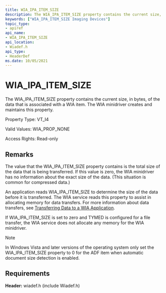 ```yaml
---
title: WIA_IPA_ITEM_SIZE
description: The WIA_IPA_ITEM_SIZE property contains the current size, in bytes, of the data that is associated with a WIA item. The WIA minidriver creates and maintains this property.
keywords: ["WIA_IPA_ITEM_SIZE Imaging Devices"]
topic_type:
- apiref
api_name:
- WIA_IPA_ITEM_SIZE
api_location:
- Wiadef.h
api_type:
- HeaderDef
ms.date: 10/05/2021
---
```


# WIA_IPA_ITEM_SIZE

The WIA_IPA_ITEM_SIZE property contains the current size, in bytes, of the data that is associated with a WIA item. The WIA minidriver creates and maintains this property.

Property Type: VT_I4

Valid Values: WIA_PROP_NONE

Access Rights: Read-only

## Remarks

The value that the WIA_IPA_ITEM_SIZE property contains is the total size of the data that is being transferred. If this value is zero, the WIA minidriver has no information about the exact size of the data. (This situation is common for compressed data.)

An application reads WIA_IPA_ITEM_SIZE to determine the size of the data before it is transferred. The WIA service reads this property to assist in allocating memory for data transfers. For more information about data transfers, see [Transferring Data to a WIA Application](./transferring-data-to-a-wia-application.md).

If WIA_IPA_ITEM_SIZE is set to zero and TYMED is configured for a file transfer, the WIA service does not allocate any memory for the WIA minidriver.

> [!NOTE]
> In Windows Vista and later versions of the operating system only set the WIA_IPA_ITEM_SIZE property to 0 for the ADF item when automatic document size detection is enabled.

## Requirements

**Header:** wiadef.h (include Wiadef.h)
